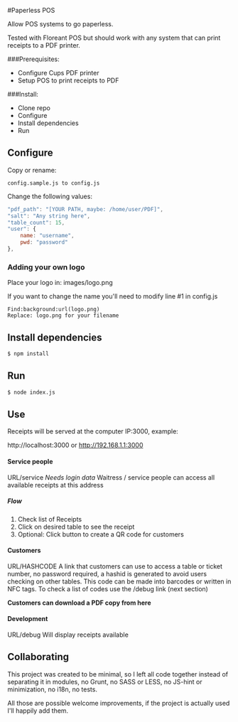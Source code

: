 #Paperless POS

Allow POS systems to go paperless.

Tested with Floreant POS but should work with any system that can print receipts to a PDF printer.

###Prerequisites:
- Configure Cups PDF printer
- Setup POS to print receipts to PDF

###Install:
- Clone repo
- Configure
- Install dependencies
- Run

## Configure
Copy or rename:

    config.sample.js to config.js

Change the following values:
````js
"pdf_path": "[YOUR PATH, maybe: /home/user/PDF]",
"salt": "Any string here",
"table_count": 15,
"user": {
    name: "username",
    pwd: "password"
},
`````
### Adding your own logo
Place your logo in: images/logo.png

If you want to change the name you'll need to modify line #1 in config.js
````
Find:background:url(logo.png)
Replace: logo.png for your filename
````

## Install dependencies
````sh
$ npm install
````

## Run

````bash
$ node index.js
````

## Use
Receipts will be served at the computer IP:3000, example:

http://localhost:3000 or
http://192.168.1.1:3000

#### Service people
URL/service
*Needs login data* Waitress / service people can access all available receipts at this address


##### Flow  
1. Check list of Receipts
2. Click on desired table to see the receipt
3. Optional: Click button to create a QR code for customers

#### Customers
URL/HASHCODE
A link that customers can use to access a table or ticket number, no password required, a hashid is generated to avoid users checking on other tables. This code can be made into barcodes or written in NFC tags. To check a list of codes use the /debug link (next section)

**Customers can download a PDF copy from here**

#### Development
URL/debug
Will display receipts available


## Collaborating
This project was created to be minimal, so I left all code together instead of separating it in modules, no Grunt, no SASS or LESS, no JS-hint or minimization, no i18n, no tests.

All those are possible welcome improvements, if the project is actually used I'll happily add them.
